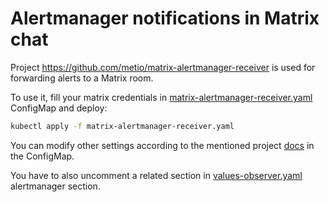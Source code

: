 # Alertmanager notifications in Matrix chat

Project https://github.com/metio/matrix-alertmanager-receiver is used for forwarding alerts to a Matrix room.

To use it, fill your matrix credentials in [matrix-alertmanager-receiver.yaml](matrix-alertmanager-receiver.yaml)
ConfigMap and deploy:
```bash
kubectl apply -f matrix-alertmanager-receiver.yaml
```
You can modify other settings according to the mentioned project [docs](https://github.com/metio/matrix-alertmanager-receiver)
in the ConfigMap.

You have to also uncomment a related section in [values-observer.yaml](../values-observer.yaml) alertmanager section.
